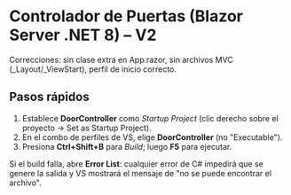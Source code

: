# Controlador de Puertas (Blazor Server .NET 8) – V2

Correcciones: sin clase extra en App.razor, sin archivos MVC (_Layout/_ViewStart), perfil de inicio correcto.

## Pasos rápidos
1. Establece **DoorController** como *Startup Project* (clic derecho sobre el proyecto → Set as Startup Project).
2. En el combo de perfiles de VS, elige **DoorController** (no "Executable").
3. Presiona **Ctrl+Shift+B** para *Build*; luego **F5** para ejecutar.

Si el build falla, abre **Error List**: cualquier error de C# impedirá que se genere la salida y VS mostrará el mensaje de "no se puede encontrar el archivo".
